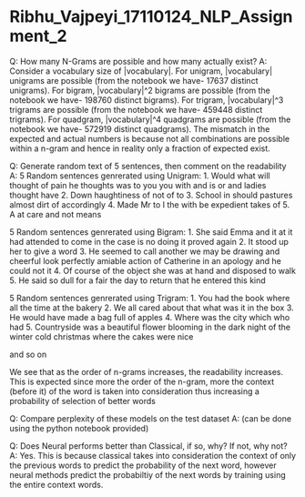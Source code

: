 # Ribhu_Vajpeyi_17110124_NLP_Assignment_2

Q: How many N-Grams are possible and how many actually exist?
A: Consider a vocabulary size of |vocabulary|. For unigram, |vocabulary| unigrams are possible (from the notebook we have- 17637 distinct unigrams). For bigram, |vocabulary|^2 bigrams are possible (from the notebook we have- 198760 distinct bigrams). For trigram, |vocabulary|^3 trigrams are possible (from the notebook we have- 459448 distinct trigrams). For quadgram, |vocabulary|^4 quadgrams are possible (from the notebook we have- 572919 distinct quadgrams). The mismatch in the expected and actual numbers is because not all combinations are possible within a n-gram and hence in reality only a fraction of expected exist.

Q: Generate random text of 5 sentences, then comment on the readability
A: 5 Random sentences genrerated using Unigram:
    1. Would what will thought of pain he thoughts was to you you with and is or and ladies thought have
    2. Down haughtiness of not of to
    3. School in should pastures almost dirt of accordingly
    4. Made Mr to I the with be expedient takes of
    5. A at care and not means

   5 Random sentences genrerated using Bigram:
    1. She said Emma and it at it had attended to come in the case is no doing it proved again
    2. It stood up her to give a word
    3. He seemed to call another we may be drawing and cheerful look perfectly amiable action of Catherine in an apology and he could not it
    4. Of course of the object she was at hand and disposed to walk
    5. He said so dull for a fair the day to return that he entered this kind
    
   5 Random sentences genrerated using Trigram:
    1. You had the book where all the time at the bakery
    2. We all cared about that what was it in the box
    3. He would have made a bag full of apples
    4. Where was the city which who had
    5. Countryside was a beautiful flower blooming in the dark night of the winter cold christmas where the cakes were nice
    
   and so on
    
   We see that as the order of n-grams increases, the readability increases. This is expected since more the order of the n-gram, more the context (before it) of the word is taken into consideration thus increasing a probability of selection of better words

Q: Compare perplexity of these models on the test dataset
A: (can be done using the python notebook provided)

Q: Does Neural performs better than Classical, if so, why? If not, why not? 
A: Yes. This is because classical takes into consideration the context of only the previous words to predict the probability of the next word, however neural methods predict the probabiltiy of the next words by training using the entire context words.
